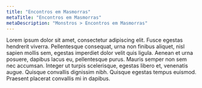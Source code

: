 ```yaml
---
title: "Encontros em Masmorras"
metaTitle: "Encontros em Masmorras"
metaDescription: "Monstros > Encontros em Masmorras"
---
```


Lorem ipsum dolor sit amet, consectetur adipiscing elit. Fusce egestas hendrerit viverra. Pellentesque consequat, urna non finibus aliquet, nisl sapien mollis sem, egestas imperdiet dolor velit quis ligula. Aenean et urna posuere, dapibus lacus eu, pellentesque purus. Mauris semper non sem nec accumsan. Integer ut turpis scelerisque, egestas libero et, venenatis augue. Quisque convallis dignissim nibh. Quisque egestas tempus euismod. Praesent placerat convallis mi in dapibus. 
